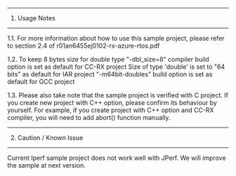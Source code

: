 ---------------
1. Usage Notes
---------------
1.1. For more information about how to use this sample project, 
please refer to section 2.4 of r01an6455ej0102-rx-azure-rtos.pdf

1.2. To keep 8 bytes size for double type
 "-dbl_size=8" compiler build option is set as default for CC-RX project
 Size of type 'double' is set to "64 bits" as default for IAR project
 "-m64bit-doubles" build option is set as default for GCC project

1.3. Please also take note that the sample project is verified with C project.
If you create new project with C++ option, please confirm its behaviour by yourself.
For example, if you create project with C++ option and CC-RX compiler, you will need to add abort() function manually.


------------------------
2. Caution / Known Issue
------------------------
Current Iperf sample project does not work well with JPerf.
We will improve the sample at next version.